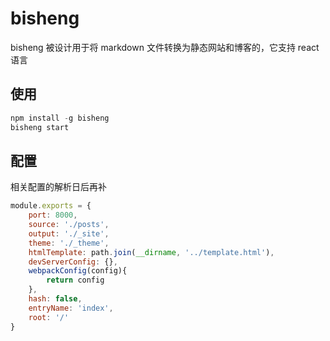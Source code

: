 # bisheng 
bisheng 被设计用于将 markdown 文件转换为静态网站和博客的，它支持 react 语言
## 使用
~~~javascript 
npm install -g bisheng
bisheng start  
~~~
## 配置
相关配置的解析日后再补
~~~javascript
module.exports = {
    port: 8000,
    source: './posts',
    output: './_site',
    theme: './_theme',
    htmlTemplate: path.join(__dirname, '../template.html'),
    devServerConfig: {},
    webpackConfig(config){
        return config 
    },
    hash: false,
    entryName: 'index',
    root: '/'
}
~~~